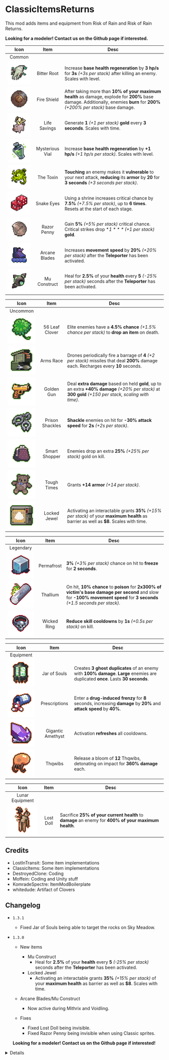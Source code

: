 # ClassicItemsReturns

This mod adds items and equipment from Risk of Rain and Risk of Rain Returns.

**Looking for a modeler! Contact us on the Github page if interested.**

| Icon | Item | Desc |
|:--:|:--:|--|
| Common | | |
| ![](https://raw.githubusercontent.com/DestroyedClone/RiskyClassicItems/master/Art%20Assets/returns%20resize/texIconRoot.png) | Bitter Root | Increase **base health regeneration** by **3 hp/s** for **3s** *(+3s per stack)* after killing an enemy. Scales with level.
| ![](https://raw.githubusercontent.com/DestroyedClone/RiskyClassicItems/master/Art%20Assets/returns%20resize/texIconFireShield.png) | Fire Shield | After taking more than **10% of your maximum health** as damage, explode for **200%** base damage. Additionally, enemies **burn** for **200%** *(+200% per stack)* base damage.
| ![](https://raw.githubusercontent.com/DestroyedClone/RiskyClassicItems/master/Art%20Assets/returns%20resize/texIconPig.png) | Life Savings | Generate **1** *(+1 per stack)* **gold** every **3 seconds**. Scales with time.
| ![](https://raw.githubusercontent.com/DestroyedClone/RiskyClassicItems/master/Art%20Assets/returns%20resize/texIconVial.png) | Mysterious Vial | Increase **base health regeneration** by **+1 hp/s** *(+1 hp/s per stack)*. Scales with level.
| ![](https://raw.githubusercontent.com/DestroyedClone/RiskyClassicItems/master/Art%20Assets/returns%20resize/texIconToxin.png) | The Toxin | **Touching** an enemy makes it **vulnerable** to your next attack, **reducing** its **armor** by **20** for **3 seconds** *(+3 seconds per stack)*.
| ![](https://raw.githubusercontent.com/DestroyedClone/RiskyClassicItems/master/Art%20Assets/returns%20resize/texIconDice.png) | Snake Eyes | Using a shrine increases critical chance by **7.5%** *(+7.5% per stack)*, up to **6 times**. Resets at the start of each stage.
| ![](https://raw.githubusercontent.com/DestroyedClone/RiskyClassicItems/master/Art%20Assets/returns%20resize/texIconPenny.png) | Razor Penny | Gain **5%** *(+5% per stack)* critical chance. Critical strikes drop **$1** *(+$1 per stack)* **gold**.
| ![](https://raw.githubusercontent.com/DestroyedClone/RiskyClassicItems/master/Art%20Assets/returns%20resize/texIconArcaneBlades.png) | Arcane Blades | Increases **movement speed** by **20%** *(+20% per stack)* after the **Teleporter** has been activated.
| ![](https://raw.githubusercontent.com/DestroyedClone/RiskyClassicItems/master/Art%20Assets/returns%20resize/texIconMuConstruct.png) | Mu Construct | Heal for **2.5%** of your **health** every **5** *(-25% per stack)* seconds after the **Teleporter** has been activated.

| Icon | Item | Desc |
|:--:|:--:|--|
| Uncommon | | |
| ![](https://raw.githubusercontent.com/DestroyedClone/RiskyClassicItems/master/Art%20Assets/returns%20resize/texIconClover.png) | 56 Leaf Clover | Elite enemies have a **4.5% chance** *(+1.5% chance per stack)* to **drop an item** on death.
| ![](https://raw.githubusercontent.com/DestroyedClone/RiskyClassicItems/master/Art%20Assets/returns%20resize/texIconArmsRace.png) | Arms Race | Drones periodically fire a barrage of **4** *(+2 per stack)* missiles that deal **200%** damage each. Recharges every **10** seconds.
| ![](https://raw.githubusercontent.com/DestroyedClone/RiskyClassicItems/master/Art%20Assets/returns%20resize/texIconGoldGun.png) | Golden Gun | Deal **extra damage** based on held **gold**, up to an extra **+40% damage** *(+20% per stack)* at **300 gold** *(+150 per stack, scaling with time)*.
| ![](https://raw.githubusercontent.com/DestroyedClone/RiskyClassicItems/master/Art%20Assets/returns%20resize/texIconShackles.png) | Prison Shackles | **Shackle** enemies on hit for **-30% attack speed** for **2s** *(+2s per stack)*.
| ![](https://raw.githubusercontent.com/DestroyedClone/RiskyClassicItems/master/Art%20Assets/returns%20resize/texIconPurse.png) | Smart Shopper | Enemies drop an extra **25%** *(+25% per stack)* gold on kill.
| ![](https://raw.githubusercontent.com/DestroyedClone/RiskyClassicItems/master/Art%20Assets/returns%20resize/texIconBear.png) | Tough Times | Grants **+14 armor** *(+14 per stack)*.
| ![](https://raw.githubusercontent.com/DestroyedClone/RiskyClassicItems/master/Art%20Assets/returns%20resize/texIconJewel.png) | Locked Jewel | Activating an interactable grants **35%** *(+15% per stack)* of your **maximum health** as barrier as well as **$8**. Scales with time.

| Icon | Item | Desc |
|:--:|:--:|--|
| Legendary | | |
| ![](https://raw.githubusercontent.com/DestroyedClone/RiskyClassicItems/master/Art%20Assets/returns%20resize/texIconIceCube.png) | Permafrost | **3%** *(+3% per stack)* chance on hit to **freeze** for **2 seconds**.
| ![](https://raw.githubusercontent.com/DestroyedClone/RiskyClassicItems/master/Art%20Assets/returns%20resize/texIconThallium.png) | Thallium | On hit, **10% chance** to **poison** for **2x300% of victim's base damage per second** and slow for **-100% movement speed** for **3 seconds** *(+1.5 seconds per stack)*.
| ![](https://raw.githubusercontent.com/DestroyedClone/RiskyClassicItems/master/Art%20Assets/returns%20resize/texIconSkullRing.png) | Wicked Ring | **Reduce skill cooldowns** by **1s** *(+0.5s per stack)* on kill.

| Icon | Item | Desc |
|:--:|:--:|--|
| Equipment | | |
| ![](https://raw.githubusercontent.com/DestroyedClone/RiskyClassicItems/master/Art%20Assets/returns%20resize/texIconJarSouls.png) | Jar of Souls | Creates **3 ghost duplicates** of an enemy with **100% damage**. **Large** enemies are duplicated **once**. Lasts **30 seconds**.
| ![](https://raw.githubusercontent.com/DestroyedClone/RiskyClassicItems/master/Art%20Assets/returns%20resize/texIconPills.png) | Prescriptions | Enter a **drug-induced frenzy** for **8** seconds, increasing **damage** by **20%** and **attack speed** by **40%**.
| ![](https://raw.githubusercontent.com/DestroyedClone/RiskyClassicItems/master/Art%20Assets/returns%20resize/texIconCrystal.png) | Gigantic Amethyst | Activation **refreshes** all cooldowns.
| ![](https://raw.githubusercontent.com/DestroyedClone/RiskyClassicItems/master/Art%20Assets/returns%20resize/texIconSquib.png) | Thqwibs | Release a bloom of **12** Thqwibs, detonating on impact for **360% damage** each.

| Icon | Item | Desc |
|:--:|:--:|--|
| Lunar Equipment | | |
| ![](https://raw.githubusercontent.com/DestroyedClone/RiskyClassicItems/master/Art%20Assets/returns%20resize/texIconDoll.png) | Lost Doll | Sacrifice **25% of your current health** to **damage** an enemy for **400% of your maximum health**.

## Credits

- LostInTransit: Some item implementations
- ClassicItems: Some item implementations
- DestroyedClone: Coding
- Moffein: Coding and Unity stuff
- KomradeSpectre: ItemModBoilerplate
- whitedude: Artifact of Clovers

## Changelog

- `1.3.1`
	- Fixed Jar of Souls being able to target the rocks on Sky Meadow.

- `1.3.0`
	- New items
		- Mu Construct
			- Heal for **2.5%** of your **health** every **5** *(-25% per stack)* seconds after the **Teleporter** has been activated.
		- Locked Jewel
			- Activating an interactable grants **35%** *(+15% per stack)* of your **maximum health** as barrier as well as **$8**. Scales with time.
		
	- Arcane Blades/Mu Construct
		- Now active during Mithrix and Voidling.
		
	- Fixes
		- Fixed Lost Doll being invisible.
		- Fixed Razor Penny being invisible when using Classic sprites.
		
	**Looking for a modeler! Contact us on the Github page if interested!**

<details>

- `1.2.1`
	- Fixed missing material for The Toxin.

- `1.2.0`
	- Added Risk of Rain Returns sprites.
		- Classic sprites available in config.
		
	- New Items
		- Razor Penny
			- 5% (+5%) critical chance. Gain $1 (+$1) on crit.
				- Gold does NOT scale with time.

		- Arcane Blades
			- 20% (+20%) movement speed after activating the Teleporter.
				- In Simulacrum, it is active during waves and inactive when the bubble is moving.
		
	- Snake Eyes
		- Now triggers on any shrine use.
		- Increased crit from 7% (+7%) -> 7.5% (+7.5%)
		
		*Failing a Chance Shrine is too conditional and straight up doesn't work with Sacrifice. Will see how the item performs before determining if further buffs are needed.*
		
	- Thallium
		- Buffed chance from 5% -> 10% to match Returns.
		- Buffed damage from 500% total damage  -> 2x300% per second (Returns is 2x500% per second but takes time to ramp up to the full amount)
		
		*I'll figure out how the math actually works later.*
		
	- Permafrost
		- Reduced chance from 5% -> 3%

- `1.1.1`
	- Fixed missing space in Life Savings description.

- `1.1.0`
	- Fire Shield
		- Now is guaranteed to proc after taking more than 10% of your max health, instead of scaling with health lost.
		- Increased Blast Radius from 12m -> 16m
		- Ignite now procs before the blast attack.
		
	- Snake Eyes
		- Same implementation as in RoRR. 7% (+7%) crit chance on Shrine fail, stacks up to 6 times. Resets each map.
			- Persists if you die and get revived on the same stage
	
	- Golden Gun
		- Fixed buff being cleansable by Blast Shower.
		
	- Jar of Souls
		- Boss ghost damage increased from 200% -> 300%
		
		*Noticed most boss ghosts severely underperforming compared to normal mobs.*
	
	- Lost Doll
		- Reduced cost from 33% HP -> 25% HP
		- Activation sound is now networked.
		- Disabled VFX due to concerns about networking (it was set up in a nonstandard way).
			- It only showed for the host, and not clients.
			- Replaced it with a simple placeholder effect for now. Not sure if I'll get around to fixing it fully.

- `1.0.6`
	- Adjusted Enigma/Chaos settings. Previously everything was set to True.
		- Lost Doll
			- Enigma: False
			- Chaos: False
		- Jar of Souls
			- Enigma: True
			- Chaos: False
		- Prescriptions
			- Enigma: True
			- Chaos: True
		- Gigantic Amethyst
			- Enigma: True
			- Chaos: True
		- Thqwibs
			- Enigma: True
			- Chaos: True
	- Thqwibs
		- Reduced cooldown from 60s -> 45s

- `1.0.5`
	- 56 Leaf Clover
		- No longer procs if there is no valid killer.
		- No longer procs on teamkills.

- `1.0.4`
	- Life Savings
		- No longer gives gold when exiting a stage to prevent softlocks.

- `1.0.3`
	- Jar of Souls
		- Blacklisted Void Infestor, Soul Wisp, Malachite Urchin, Newt
		- Blacklisted SS2U Nemesis Bosses (can be re-enabled in the ClassicItemsReturns config)

- `1.0.2`
	- Bitter Root
		- Can now trigger off of assists if RiskyMod is installed.
	- 56 Leaf Clover
		- Enabled Classic chances by default. (Roll for every player instead of only rolling for the killer.)
			- Need to manually change existing config.
	- Jar of Souls
		- Gup/Geep ghosts no longer split on death.

- `1.0.1`
	- Readme fix.

- `1.0.0`
	- General
		- Major visual overhaul for everything.
		- Updated default AI blacklist settings.
	- New Items
		- Added Fire Shield.
		- Added Smart Shopper.
		- Added Wicked Ring.
			- Uses LiT's rework: -1s cooldown on kill.
			- Can enable classic version in config.
		- Added Thqwibs.
		
	- Item Changes
		- Bitter Root
			- Reworked version is now enabled by default.
			- Classic Version: Increased HP from 7% to 8%
		- The Toxin
			- Increased tickrate from 4-8 -> 10
			- Doubled radius, and added a minimum search radius to the contact check.
		- Tough Times
			- Increased armor from 14 (+7) -> 14 (+14)
		- Prison Shackles
			- Disabled proc sound.
	- Equipment
		- Lost Doll
			- Increased proc coefficient from 0 -> 1.0
			- Reduced damage from 5x HP -> 4x HP
			- Increased HP cost from 25% -> 33%
	- Artifacts
		- Added Artifact of Clover
			- Players start with a single 56 Leaf Clover in their inventory. (Requires 56 Leaf Clover to be enabled in config)


- `0.1.0`
	- Release

</details>